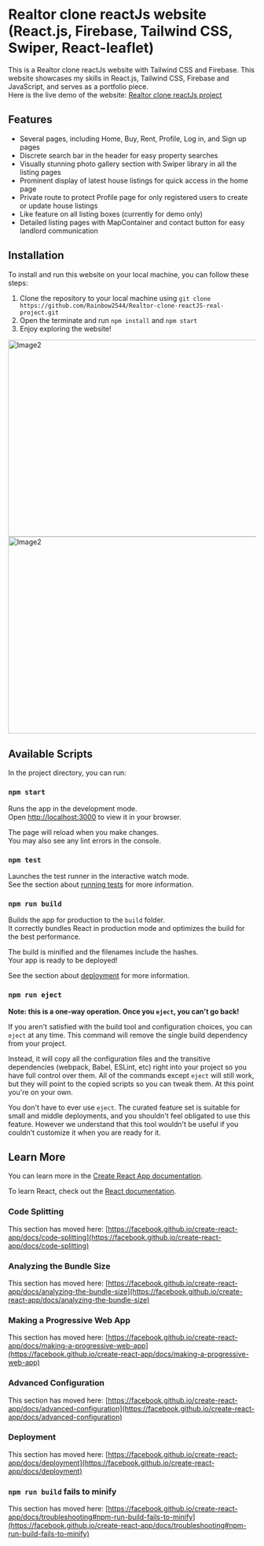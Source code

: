 # Realtor clone reactJs website (React.js, Firebase, Tailwind CSS, Swiper, React-leaflet)

This is a Realtor clone reactJs website with Tailwind CSS and Firebase. This website showcases my skills in React.js, Tailwind CSS, Firebase and JavaScript, and serves as a portfolio piece.
<br/>Here is the live demo of the website: <a href="https://react-js-real-project.vercel.app/">Realtor clone reactJs project</a>

## Features
<ul>
  <li>Several pages, including Home, Buy, Rent, Profile, Log in, and Sign up pages</li>
  <li>Discrete search bar in the header for easy property searches</li>
  <li>Visually stunning photo gallery section with Swiper library in all the listing pages</li>
  <li>Prominent display of latest house listings for quick access in the home page</li>
  <li>Private route to protect Profile page for only registered users to create or update house listings</li>
  <li>Like feature on all listing boxes (currently for demo only)</li>
  <li>Detailed listing pages with MapContainer and contact button for easy landlord communication</li>
</ul>


## Installation

To install and run this website on your local machine, you can follow these steps:

1. Clone the repository to your local machine using `git clone https://github.com/Rainbow2544/Realtor-clone-reactJS-real-project.git`
2. Open the terminate and run `npm install` and `npm start`
3. Enjoy exploring the website!

<img src="https://drive.google.com/uc?export=view&id=1at8roxnyqoI70Qlh_abyDxq2TuX7r56q" alt="Image2" width="700" height="400"/>
<img src="https://drive.google.com/uc?export=view&id=1rB3ZExtTMOt2e_9pL6rljY_XOMmQgnB8" alt="Image2" width="700" height="400"/>


## Available Scripts

In the project directory, you can run:

### `npm start`

Runs the app in the development mode.\
Open [http://localhost:3000](http://localhost:3000) to view it in your browser.

The page will reload when you make changes.\
You may also see any lint errors in the console.

### `npm test`

Launches the test runner in the interactive watch mode.\
See the section about [running tests](https://facebook.github.io/create-react-app/docs/running-tests) for more information.

### `npm run build`

Builds the app for production to the `build` folder.\
It correctly bundles React in production mode and optimizes the build for the best performance.

The build is minified and the filenames include the hashes.\
Your app is ready to be deployed!

See the section about [deployment](https://facebook.github.io/create-react-app/docs/deployment) for more information.

### `npm run eject`

**Note: this is a one-way operation. Once you `eject`, you can't go back!**

If you aren't satisfied with the build tool and configuration choices, you can `eject` at any time. This command will remove the single build dependency from your project.

Instead, it will copy all the configuration files and the transitive dependencies (webpack, Babel, ESLint, etc) right into your project so you have full control over them. All of the commands except `eject` will still work, but they will point to the copied scripts so you can tweak them. At this point you're on your own.

You don't have to ever use `eject`. The curated feature set is suitable for small and middle deployments, and you shouldn't feel obligated to use this feature. However we understand that this tool wouldn't be useful if you couldn't customize it when you are ready for it.

## Learn More

You can learn more in the [Create React App documentation](https://facebook.github.io/create-react-app/docs/getting-started).

To learn React, check out the [React documentation](https://reactjs.org/).

### Code Splitting

This section has moved here: [https://facebook.github.io/create-react-app/docs/code-splitting](https://facebook.github.io/create-react-app/docs/code-splitting)

### Analyzing the Bundle Size

This section has moved here: [https://facebook.github.io/create-react-app/docs/analyzing-the-bundle-size](https://facebook.github.io/create-react-app/docs/analyzing-the-bundle-size)

### Making a Progressive Web App

This section has moved here: [https://facebook.github.io/create-react-app/docs/making-a-progressive-web-app](https://facebook.github.io/create-react-app/docs/making-a-progressive-web-app)

### Advanced Configuration

This section has moved here: [https://facebook.github.io/create-react-app/docs/advanced-configuration](https://facebook.github.io/create-react-app/docs/advanced-configuration)

### Deployment

This section has moved here: [https://facebook.github.io/create-react-app/docs/deployment](https://facebook.github.io/create-react-app/docs/deployment)

### `npm run build` fails to minify

This section has moved here: [https://facebook.github.io/create-react-app/docs/troubleshooting#npm-run-build-fails-to-minify](https://facebook.github.io/create-react-app/docs/troubleshooting#npm-run-build-fails-to-minify)
